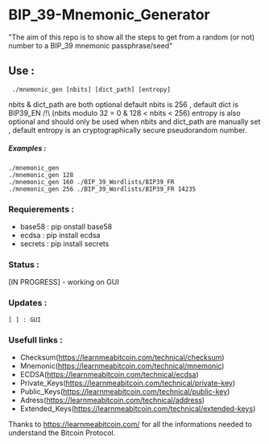 # BIP_39-Mnemonic_Generator

"The aim of this repo is to show all the steps to get from a random (or not) number to a BIP_39 mnemonic passphrase/seed"

##  Use :

```
 ./mnemonic_gen [nbits] [dict_path] [entropy]
```
 nbits & dict_path are both optional default nbits is 256 , default dict is BIP39_EN            /!\ (nbits modulo 32 = 0 & 128 < nbits < 256)
 entropy is also optional and should only be used when nbits and dict_path are manually set , default entropy is an cryptographically secure pseudorandom number.
 ##### Examples :
 `````
 ./mnemonic_gen 
 ./mnemonic_gen 128
 ./mnemonic_gen 160 ./BIP_39_Wordlists/BIP39_FR
 ./mnemonic_gen 256 ./BIP_39_Wordlists/BIP39_FR 14235
 `````


### Requierements :

- base58  : pip onstall base58
- ecdsa   : pip install ecdsa
- secrets : pip install secrets


### Status :
[IN PROGRESS] - working on GUI

### Updates :

````
[ ] : GUI 
````

### Usefull links :

- Checksum(https://learnmeabitcoin.com/technical/checksum)
- Mnemonic(https://learnmeabitcoin.com/technical/mnemonic)
- ECDSA(https://learnmeabitcoin.com/technical/ecdsa)
- Private_Keys(https://learnmeabitcoin.com/technical/private-key)
- Public_Keys(https://learnmeabitcoin.com/technical/public-key)
- Adress(https://learnmeabitcoin.com/technical/address)
- Extended_Keys(https://learnmeabitcoin.com/technical/extended-keys)

Thanks to https://learnmeabitcoin.com/ for all the informations needed to understand the Bitcoin Protocol.
